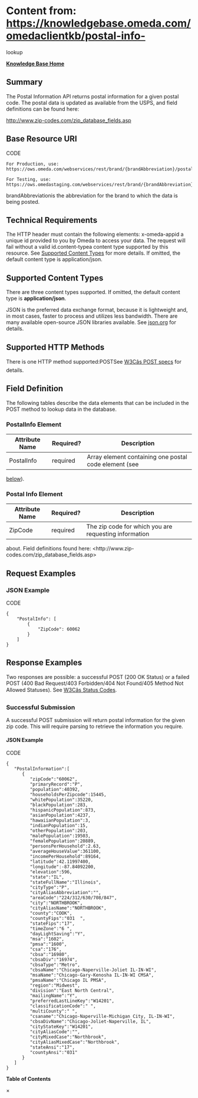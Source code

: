 # Content from: https://knowledgebase.omeda.com/omedaclientkb/postal-info-
lookup

[**Knowledge Base Home**](../omedaclientkb/)

## Summary

The Postal Information API returns postal information for a given postal code.
The postal data is updated as available from the USPS, and field definitions
can be found here:

<http://www.zip-codes.com/zip_database_fields.asp>

## Base Resource URI

CODE

    
    
    For Production, use: https://ows.omeda.com/webservices/rest/brand/{brandAbbreviation}/postalinfo/*
    
    For Testing, use: https://ows.omedastaging.com/webservices/rest/brand/{brandAbbreviation}/postalinfo/*
    

brandAbbreviationis the abbreviation for the brand to which the data is being
posted.

## Technical Requirements

The HTTP header must contain the following elements: x-omeda-appid a unique id
provided to you by Omeda to access your data. The request will fail without a
valid id.content-typea content type supported by this resource. See [Supported
Content Types](../omedaclientkb/postal-info-lookup) for more details. If
omitted, the default content type is application/json.

## Supported Content Types

There are three content types supported. If omitted, the default content type
is **application/json**.

JSON is the preferred data exchange format, because it is lightweight and, in
most cases, faster to process and utilizes less bandwidth. There are many
available open-source JSON libraries available. See
[json.org](http://www.json.org/) for details.

## Supported HTTP Methods

There is one HTTP method supported:POSTSee [W3Câs POST
specs](http://www.w3.org/Protocols/rfc2616/rfc2616-sec9.html#sec9.5) for
details.

## Field Definition

The following tables describe the data elements that can be included in the
POST method to lookup data in the database.

### PostalInfo Element

Attribute Name| Required?| Description  
---|---|---  
PostalInfo| required| Array element containing one postal code element (see
[below](../omedaclientkb/postal-info-lookup)).  
  
### Postal Info Element

Attribute Name| Required?| Description  
---|---|---  
ZipCode| required| The zip code for which you are requesting information
about. Field definitions found here: <http://www.zip-
codes.com/zip_database_fields.asp>  
  
## Request Examples

### JSON Example

CODE

    
    
    {
        "PostalInfo": [
            {
                "ZipCode": 60062
            } 
        ]
    }
    

## Response Examples

Two responses are possible: a successful POST (200 OK Status) or a failed POST
(400 Bad Request/403 Forbidden/404 Not Found/405 Method Not Allowed Statuses).
See [W3Câs Status
Codes](http://www.w3.org/Protocols/rfc2616/rfc2616-sec10.html).

### Successful Submission

A successful POST submission will return postal information for the given zip
code. This will require parsing to retrieve the information you require.

#### JSON Example

CODE

    
    
    {
       "PostalInformation":[
          {
             "zipCode":"60062",
             "primaryRecord":"P",
             "population":40392,
             "householdsPerZipcode":15445,
             "whitePopulation":35220,
             "blackPopulation":283,
             "hispanicPopulation":873,
             "asianPopulation":4237,
             "hawaiianPopulation":3,
             "indianPopulation":15,
             "otherPopulation":203,
             "malePopulation":19503,
             "femalePopulation":20889,
             "personsPerHousehold":2.63,
             "averageHouseValue":361100,
             "incomePerHousehold":89164,
             "latitude":42.11997400,
             "longitude":-87.84092200,
             "elevation":596,
             "state":"IL",
             "stateFullName":"Illinois",
             "cityType":"P",
             "cityAliasAbbreviation":"",
             "areaCode":"224/312/630/708/847",
             "city":"NORTHBROOK",
             "cityAliasName":"NORTHBROOK",
             "county":"COOK",
             "countyFips":"031  ",
             "stateFips":"17",
             "timeZone":"6 ",
             "dayLightSaving":"Y",
             "msa":"1602",
             "pmsa":"1600",
             "csa":"176",
             "cbsa":"16980",
             "cbsaDiv":"16974",
             "cbsaType":"Metro",
             "cbsaName":"Chicago-Naperville-Joliet IL-IN-WI",
             "msaName":"Chicago-Gary-Kenosha IL-IN-WI CMSA",
             "pmsaName":"Chicago IL PMSA",
             "region":"Midwest",
             "division":"East North Central",
             "mailingName":"Y",
             "preferredLastLineKey":"W14201",
             "classificationCode":" ",
             "multiCounty":" ",
             "csaname":"Chicago-Naperville-Michigan City, IL-IN-WI",
             "cbsaDivName":"Chicago-Joliet-Naperville, IL",
             "cityStateKey":"W14201",
             "cityAliasCode":"",
             "cityMixedCase":"Northbrook",
             "cityAliasMixedCase":"Northbrook",
             "stateAnsi":"17",
             "countyAnsi":"031"
          }
       ]
    }

**Table of Contents**

×

